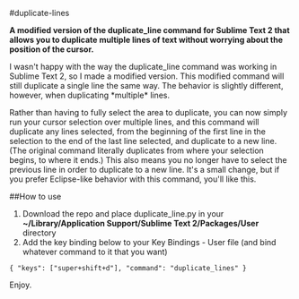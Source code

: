 #duplicate-lines

<p><strong>A modified version of the duplicate_line command for Sublime Text 2 that allows you to duplicate multiple lines of text without worrying about the position of the cursor.</strong><p>

<p>I wasn't happy with the way the duplicate_line command was working in Sublime Text 2, so I made a modified version. This modified command will still duplicate a single line the same way. The behavior is slightly different, however, when duplicating *multiple* lines.</p>

<p>Rather than having to fully select the area to duplicate, you can now simply run your cursor selection over multiple lines, and this command will duplicate any lines selected, from the beginning of the first line in the selection to the end of the last line selected, and duplicate to a new line. (The original command literally duplicates from where your selection begins, to where it ends.) This also means you no longer have to select the previous line in order to duplicate to a new line. It's a small change, but if you prefer Eclipse-like behavior with this command, you'll like this.</p>

##How to use

<ol>
	<li>Download the repo and place duplicate_line.py in your <strong>~/Library/Application Support/Sublime Text 2/Packages/User</strong> directory</li>
	<li>Add the key binding below to your Key Bindings - User file (and bind whatever command to it that you want)</li>
</ol>

<pre><code>{ "keys": ["super+shift+d"], "command": "duplicate_lines" }</code></pre>

<p>Enjoy.</p>